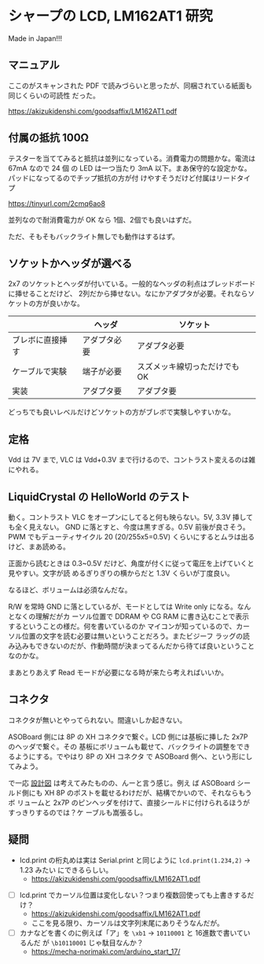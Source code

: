 # シャープの LCD, LM162AT1 研究

Made in Japan!!!

## マニュアル

ここのがスキャンされた PDF で読みづらいと思ったが、同梱されている紙面も同じくらいの可読性
だった。

https://akizukidenshi.com/goodsaffix/LM162AT1.pdf

## 付属の抵抗 100Ω

テスターを当ててみると抵抗は並列になっている。消費電力の問題かな。電流は 67mA なので 24 個
の LED は一つ当たり 3mA 以下。まあ保守的な設定かな。パッドになってるのでチップ抵抗の方が付
けやすそうだけど付属はリードタイプ

https://tinyurl.com/2cmq6ao8

並列なので耐消費電力が OK なら 1個、2個でも良いはずだ。

ただ、そもそもバックライト無しでも動作はするはず。

## ソケットかヘッダが選べる

2x7 のソケットとヘッダが付いている。一般的なヘッダの利点はブレッドボードに挿せることだけど、
2列だから挿せない。なにかアダプタが必要。それならソケットの方が良いかな。

|                  | ヘッダ        | ソケット      |
| ---              | ---           | ---           |
| ブレボに直接挿す | アダプタ必要  | アダプタ必要  |
| ケーブルで実験   | 端子が必要    | スズメッキ線切っただけでも OK | 
| 実装             | アダプタ要    | アダプタ要    |

どっちでも良いレベルだけどソケットの方がブレボで実験しやすいかな。 

## 定格

Vdd は 7V まで, VLC は Vdd+0.3V まで行けるので、コントラスト変えるのは雑にやれる。

## LiquidCrystal の HelloWorld のテスト

動く。コントラスト VLC をオープンにしてると何も映らない。5V, 3.3V 挿しても全く見えない。
GND に落とすと、今度は黒すぎる。0.5V 前後が良さそう。PWM でもデューティサイクル 20
(20/255x5=0.5V) くらいにするとムラは出るけど、まあ読める。

正面から読むときは 0.3~0.5V だけど、角度が付くに従って電圧を上げていくと見やすい。文字が読
めるぎりぎりの横からだと 1.3V くらいが丁度良い。

なるほど、ボリュームは必須なんだな。

R/W を常時 GND に落としているが、モードとしては Write only になる。なんとなくの理解だがカ
ーソル位置で DDRAM や CG RAM に書き込むことで表示するということの様だ。何を書いているのか
マイコンが知っているので、カーソル位置の文字を読む必要は無いということだろう。またビジーフ
ラッグの読み込みもできないのだが、作動時間が決まってるんだから待てば良いということなのかな。

まあとりあえず Read モードが必要になる時が来たら考えればいいか。

## コネクタ

コネクタが無いとやってられない。間違いしか起きない。

ASOBoard 側には 8P の XH コネクタで繋ぐ。LCD 側には基板に挿した 2x7P のヘッダで繋ぐ。その
基板にボリュームも載せて、バックライトの調整をできるようにする。でやはり 8P の XH コネクタ
で ASOBoard 側へ、という形にしてみよう。

で一応 [設計図](./librecad/LCD_Connector1.0.pdf) は考えてみたものの、んーと言う感じ。例え
ば ASOBoard シールド側にも XH 8P のポストを載せるわけだが、結構でかいので、それならもうボ
リュームと 2x7P のピンヘッダを付けて、直接シールドに付けられるほうがすっきりするのでは？ケ
ーブルも嵩張るし。

## 疑問

- lcd.print の桁丸めは実は Serial.print と同じように ``lcd.print(1.234,2)`` → 1.23 みたい
  にできるらしい。
  - https://akizukidenshi.com/goodsaffix/LM162AT1.pdf
- [ ] lcd.print でカーソル位置は変化しない？つまり複数回使っても上書きするだけ？
  - https://akizukidenshi.com/goodsaffix/LM162AT1.pdf
  - ここを見る限り、カーソルは文字列末尾にありそうなんだが。
- [ ] カナなどを書くのに例えば「ア」を ``\xb1`` → ``10110001`` と 16進数で書いているんだ
  が ``\b10110001`` じゃ駄目なんか？
  - https://mecha-norimaki.com/arduino_start_17/ 
